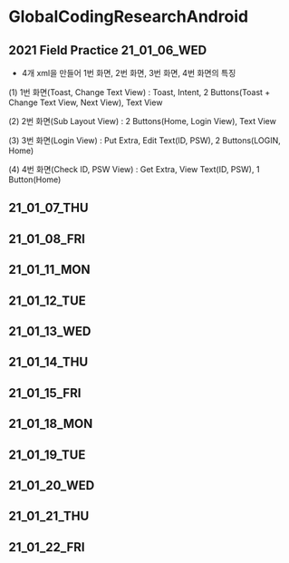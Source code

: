 # GlobalCodingResearchAndroid
2021 Field Practice
21_01_06_WED
-------------

- 4개 xml을 만들어 1번 화면, 2번 화면, 3번 화면, 4번 화면의 특징

(1) 1번 화면(Toast, Change Text View) : Toast, Intent, 2 Buttons(Toast + Change Text View, Next View), Text View 
              
              
(2) 2번 화면(Sub Layout View) : 2 Buttons(Home, Login View), Text View
              
              
(3) 3번 화면(Login View) : Put Extra, Edit Text(ID, PSW), 2 Buttons(LOGIN, Home)
              
              
(4) 4번 화면(Check ID, PSW View) : Get Extra, View Text(ID, PSW), 1 Button(Home)


21_01_07_THU
-------------
              
21_01_08_FRI
-------------
              
21_01_11_MON
-------------   
              
21_01_12_TUE
-------------

21_01_13_WED
-------------
              
21_01_14_THU
-------------
              
21_01_15_FRI
-------------   
              
21_01_18_MON
-------------

21_01_19_TUE
-------------
              
21_01_20_WED
-------------
              
21_01_21_THU
-------------   
              
21_01_22_FRI
-------------
